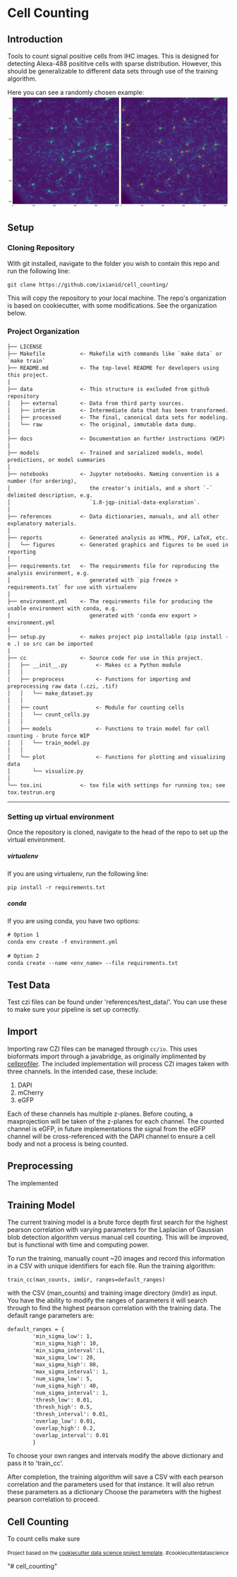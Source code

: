 Cell Counting
==============================
## Introduction

Tools to count signal positive cells from IHC images. This is designed for detecting Alexa-488 posititve cells with sparse distribution. However, this should be generalizable to different data sets through use of the training algorithm.

Here you can see a randomly chosen example:
![Example Count](references/example_count_2.png)

## Setup 
### Cloning Repository
With git installed, navigate to the folder you wish to contain this repo and run the following line:

    git clone https://github.com/ixianid/cell_counting/
    
This will copy the repository to your local machine. The repo's organization is based on cookiecutter, with some modifications. See the organization below.

### Project Organization

    ├── LICENSE
    ├── Makefile           <- Makefile with commands like `make data` or `make train`
    ├── README.md          <- The top-level README for developers using this project.
    |
    ├── data               <- This structure is excluded from github repository
    │   ├── external       <- Data from third party sources.
    │   ├── interim        <- Intermediate data that has been transformed.
    │   ├── processed      <- The final, canonical data sets for modeling.
    │   └── raw            <- The original, immutable data dump.
    │
    ├── docs               <- Documentation an further instructions (WIP)
    │
    ├── models             <- Trained and serialized models, model predictions, or model summaries
    │
    ├── notebooks          <- Jupyter notebooks. Naming convention is a number (for ordering),
    │                         the creator's initials, and a short `-` delimited description, e.g.
    │                         `1.0-jqp-initial-data-exploration`.
    │
    ├── references         <- Data dictionaries, manuals, and all other explanatory materials.
    │
    ├── reports            <- Generated analysis as HTML, PDF, LaTeX, etc.
    │   └── figures        <- Generated graphics and figures to be used in reporting
    │
    ├── requirements.txt   <- The requirements file for reproducing the analysis environment, e.g.
    │                         generated with `pip freeze > requirements.txt` for use with virtualenv
    │
    ├── environment.yml    <- The requirements file for producing the usable environment with conda, e.g. 
    |                         generated with 'conda env export > environment.yml
    |
    ├── setup.py           <- makes project pip installable (pip install -e .) so src can be imported
    |
    ├── cc                 <- Source code for use in this project.
    │   ├── __init__.py         <- Makes cc a Python module
    │   │
    │   ├── preprocess          <- Functions for importing and preprocessing raw data (.czi, .tif) 
    │   │   └── make_dataset.py
    │   │
    │   ├── count               <- Module for counting cells
    │   │   └── count_cells.py
    │   │
    │   ├── models              <- Functions to train model for cell counting - brute force WIP
    │   │   └── train_model.py
    │   │
    │   └── plot                <- Functions for plotting and visualizing data
    │       └── visualize.py
    │
    └── tox.ini            <- tox file with settings for running tox; see tox.testrun.org


--------

### Setting up virtual environment

Once the repository is cloned, navigate to the head of the repo to set up the virtual environment. 

##### virtualenv
If you are using virtualenv, run the following line:

    pip install -r requirements.txt

##### conda
If you are using conda, you have two options:

    # Option 1
    conda env create -f environment.yml
    
    # Option 2
    conda create --name <env_name> --file requirements.txt
    
## Test Data
Test czi files can be found under 'references/test_data/'. You can use these to make sure your pipeline is set up correctly.

## Import 
Importing raw CZI files can be managed through `cc/io`. This uses bioformats import through a javabridge, as originally implimented by [cellprofiler](https://cellprofiler.org/). The included implementation will process CZI images taken with three channels. In the intended case, these include:

1. DAPI
2. mCherry
3. eGFP

Each of these channels has multiple z-planes. Before couting, a maxprojection will be taken of the z-planes for each channel. The counted channel is eGFP, in future implementations the signal from the eGFP channel will be cross-referenced with the DAPI channel to ensure a cell body and not a process is being counted.

## Preprocessing


The implemented 


## Training Model

The current training model is a brute force depth first search for the highest pearson correlation with varying parameters for the Laplacian of Gaussian blob detection algorithm versus manual cell counting. This will be improved, but is functional with time and computing power.

To run the training, manually count ~20 images and record this information in a CSV with unique identifiers for each file. Run the training algorithm:
     
    train_cc(man_counts, imdir, ranges=default_ranges) 

with the CSV (man_counts) and training image directory (imdir) as input. You have the ability to modify the ranges of parameters it will search through to find the highest pearson correlation with the training data. The default range parameters are:

    default_ranges = {
            'min_sigma_low': 1,
            'min_sigma_high': 10,
            'min_sigma_interval':1,
            'max_sigma_low': 20,
            'max_sigma_high': 80,
            'max_sigma_interval': 1,
            'num_sigma_low': 5,
            'num_sigma_high': 40,
            'num_sigma_interval': 1,
            'thresh_low': 0.01,
            'thresh_high': 0.5,
            'thresh_interval': 0.01,
            'overlap_low': 0.01,
            'overlap_high': 0.2,
            'overlap_interval': 0.01
            }    

To choose your own ranges and intervals modify the above dictionary and pass it to 'train_cc'.

After completion, the training algorithm will save a CSV with each pearson correlation and the parameters used for that instance. It will also retrun these parameters as a dictionary Choose the parameters with the highest pearson correlation to proceed. 


## Cell Counting
To count cells make sure 





<p><small>Project based on the <a target="_blank" href="https://drivendata.github.io/cookiecutter-data-science/">cookiecutter data science project template</a>. #cookiecutterdatascience</small></p>
"# cell_counting" 

